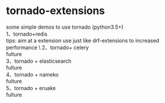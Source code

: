 # tornado-extensions
some simple demos  to use tornado (python3.5+)\
1、tornado+redis   \
    tips: aim at a extension use just like drf-extensions to increased performance \ 
2、tornado+ celery \
    fulture \
3、tornado + elasticsearch \
    fulture \
4、tornado + nameko \
    fulture \
5、tornado + eruake \
    fulture
   
